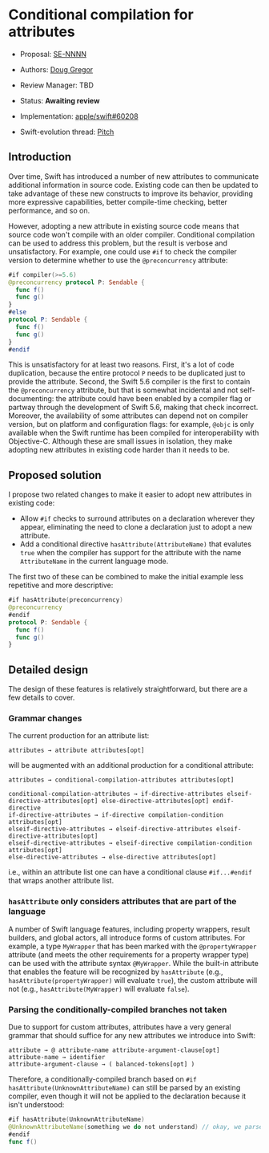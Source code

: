 # Conditional compilation for attributes

* Proposal: [SE-NNNN](nnnn-conditional-attributes.md)
* Authors: [Doug Gregor](https://github.com/DougGregor)
* Review Manager: TBD
* Status: **Awaiting review**

* Implementation: [apple/swift#60208](https://github.com/apple/swift/pull/60208)
* Swift-evolution thread: [Pitch](https://forums.swift.org/t/pitch-conditional-compilation-for-attributes-and-modifiers/58339)

## Introduction

Over time, Swift has introduced a number of new attributes to communicate additional information in source code. Existing code can then be updated to take advantage of these new constructs to improve its behavior, providing more expressive capabilities, better compile-time checking, better performance, and so on.

However, adopting a new attribute in existing source code means that source code won't compile with an older compiler. Conditional compilation can be used to address this problem, but the result is verbose and unsatisfactory. For example, one could use `#if` to check the compiler version to determine whether to use the `@preconcurrency` attribute:

```swift
#if compiler(>=5.6)
@preconcurrency protocol P: Sendable {
  func f()
  func g()
}
#else
protocol P: Sendable {
  func f()
  func g()
}
#endif
```

This is unsatisfactory for at least two reasons. First, it's a lot of code duplication, because the entire protocol `P` needs to be duplicated just to provide the attribute. Second, the Swift 5.6 compiler is the first to contain the `@preconcurrency` attribute, but that is somewhat incidental and not self-documenting: the attribute could have been enabled by a compiler flag or partway through the development of Swift 5.6, making that check incorrect. Moreover, the availability of some attributes can depend not on compiler version, but on platform and configuration flags: for example, `@objc` is only available when the Swift runtime has been compiled for interoperability with Objective-C. Although these are small issues in isolation, they make adopting new attributes in existing code harder than it needs to be.

## Proposed solution

I propose two related changes to make it easier to adopt new attributes in existing code:

* Allow `#if` checks to surround attributes on a declaration wherever they appear, eliminating the need to clone a declaration just  to adopt a new attribute.
* Add a conditional directive `hasAttribute(AttributeName)` that evalutes `true` when the compiler has support for the attribute with the name `AttributeName` in the current language mode.

The first two of these can be combined to make the initial example less repetitive and more descriptive:

```swift
#if hasAttribute(preconcurrency)
@preconcurrency
#endif
protocol P: Sendable {
  func f()
  func g()
}
```

## Detailed design

The design of these features is relatively straightforward, but there are a few details to cover.

### Grammar changes

The current production for an attribute list:

```
attributes → attribute attributes[opt]
```

will be augmented with an additional production for a conditional attribute:

```
attributes → conditional-compilation-attributes attributes[opt]

conditional-compilation-attributes → if-directive-attributes elseif-directive-attributes[opt] else-directive-attributes[opt] endif-directive
if-directive-attributes → if-directive compilation-condition attributes[opt]
elseif-directive-attributes → elseif-directive-attributes elseif-directive-attributes[opt]
elseif-directive-attributes → elseif-directive compilation-condition attributes[opt]
else-directive-attributes → else-directive attributes[opt]
```

i.e., within an attribute list one can have a conditional clause `#if...#endif` that wraps another attribute list.

### `hasAttribute` only considers attributes that are part of the language 

A number of Swift language features, including property wrappers, result builders, and global actors, all introduce forms of custom attributes. For example, a type `MyWrapper` that has been marked with the `@propertyWrapper` attribute (and meets the other requirements for a property wrapper type) can be used with the attribute syntax `@MyWrapper`. While the built-in attribute that enables the feature will be recognized by `hasAttribute` (e.g., `hasAttribute(propertyWrapper)` will evaluate `true`), the custom attribute will not (e.g., `hasAttribute(MyWrapper)` will evaluate `false`).

### Parsing the conditionally-compiled branches not taken

Due to support for custom attributes, attributes have a very general grammar that should suffice for any new attributes we introduce into Swift:

```
attribute → @ attribute-name attribute-argument-clause[opt]
attribute-name → identifier
attribute-argument-clause → ( balanced-tokens[opt] )
```

Therefore, a conditionally-compiled branch based on `#if hasAttribute(UnknownAttributeName)` can still be parsed by an existing compiler, even though it will not be applied to the declaration because it isn't understood:

```swift
#if hasAttribute(UnknownAttributeName)
@UnknownAttributeName(something we do not understand) // okay, we parse this but don't reject it
#endif
func f()
```

